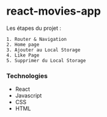 # react-movies-app 

Les étapes du projet :

    1. Router & Navigation
    2. Home page
    3. Ajouter au Local Storage
    4. Like Page
    5. Supprimer du Local Storage
 

### Technologies

- React
- Javascript
- CSS
- HTML
